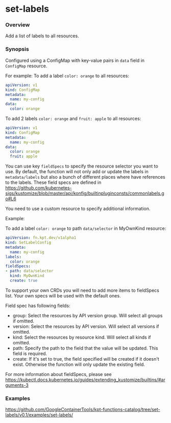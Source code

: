# set-labels

### Overview

<!--mdtogo:Short-->

Add a list of labels to all resources.

<!--mdtogo-->

### Synopsis

<!--mdtogo:Long-->

Configured using a ConfigMap with key-value pairs in `data` field in `ConfigMap`
resource.

For example: To add a label `color: orange` to all resources:

```yaml
apiVersion: v1
kind: ConfigMap
metadata:
  name: my-config
data:
  color: orange
```

To add 2 labels `color: orange` and `fruit: apple` to all resources:

```yaml
apiVersion: v1
kind: ConfigMap
metadata:
  name: my-config
data:
  color: orange
  fruit: apple
```

You can use key `fieldSpecs` to specify the resource selector you want to use.
By default, the function will not only add or update the labels in
`metadata/labels` but also a bunch of different places where have references to
the labels. These field specs are defined in
https://github.com/kubernetes-sigs/kustomize/blob/master/api/konfig/builtinpluginconsts/commonlabels.go#L6

You need to use a custom resource to specify additional information.

Example:

To add a label `color: orange` to path `data/selector` in MyOwnKind resource:

```yaml
apiVersion: fn.kpt.dev/v1alpha1
kind: SetLabelConfig
metadata:
  name: my-config
labels:
  color: orange
fieldSpecs:
- path: data/selector
  kind: MyOwnKind
  create: true
```

To support your own CRDs you will need to add more items to fieldSpecs list.
Your own specs will be used with the default ones.

Field spec has following fields:

- group: Select the resources by API version group. Will select all groups if
  omitted.
- version: Select the resources by API version. Will select all versions if
  omitted.
- kind: Select the resources by resource kind. Will select all kinds if omitted.
- path: Specify the path to the field that the value will be updated. This field
  is required.
- create: If it's set to true, the field specified will be created if it doesn't
  exist. Otherwise the function will only update the existing field.

For more information about fieldSpecs, please see
https://kubectl.docs.kubernetes.io/guides/extending_kustomize/builtins/#arguments-3

<!--mdtogo-->

### Examples

<!-- TODO: update the following link to web page -->

<!--mdtogo:Examples-->

https://github.com/GoogleContainerTools/kpt-functions-catalog/tree/set-labels/v0.1/examples/set-labels/

<!--mdtogo-->